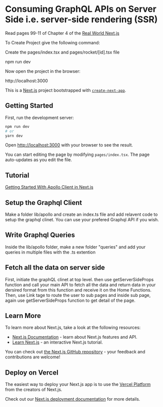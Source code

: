 # Consuming GraphQL APIs on Server Side i.e. server-side rendering (SSR)

Read pages 99-11 of Chapter 4 of the [Real World Next.js](https://www.packtpub.com/product/real-world-next-js/9781801073493)

To Create Project give the following command:

Create the pages/index.tsx and pages/rocket/[id].tsx file

npm run dev

Now open the project in the browser:

http://localhost:3000





This is a [Next.js](https://nextjs.org/) project bootstrapped with [`create-next-app`](https://github.com/vercel/next.js/tree/canary/packages/create-next-app).

## Getting Started

First, run the development server:

```bash
npm run dev
# or
yarn dev
```

Open [http://localhost:3000](http://localhost:3000) with your browser to see the result.

You can start editing the page by modifying `pages/index.tsx`. The page auto-updates as you edit the file.

## Tutorial
[Getting Started With Apollo Client in Next.js](https://www.apollographql.com/blog/apollo-client/next-js/next-js-getting-started/)


## Setup the Graphql Client
Make a folder lib/apollo and create an index.ts file and add relavent code to setup the graphql clinet.
You can use your prefered Graphql API if you wish.

## Write Graphql Queries
Inside the lib/apollo folder, make a new folder "queries" and add your queries in multiple files with the .ts extention

## Fetch all the data on server side
First, initiate the graphQL clinet at top level. 
then use getServerSideProps function and call your main API to fetch all the data and return data in your dersired format from this function and receive it on the Home Functions. Then, use Link tage to route the user to sub pages and inside sub page, again use getServerSideProps function to get detail of the page. 

## Learn More

To learn more about Next.js, take a look at the following resources:

- [Next.js Documentation](https://nextjs.org/docs) - learn about Next.js features and API.
- [Learn Next.js](https://nextjs.org/learn) - an interactive Next.js tutorial.

You can check out [the Next.js GitHub repository](https://github.com/vercel/next.js/) - your feedback and contributions are welcome!

## Deploy on Vercel

The easiest way to deploy your Next.js app is to use the [Vercel Platform](https://vercel.com/new?utm_medium=default-template&filter=next.js&utm_source=create-next-app&utm_campaign=create-next-app-readme) from the creators of Next.js.

Check out our [Next.js deployment documentation](https://nextjs.org/docs/deployment) for more details.
